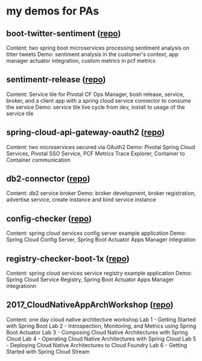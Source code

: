 # my demos for PAs

## boot-twitter-sentiment ([repo](https://github.com/dflick-pivotal/boot-twitter-sentiment))
Content: two spring boot microservices processing sentiment analysis on titter tweets 
Demo: sentiment analysis in the customer's context, app manager actuator integration, custom metrics in pcf metrics
## sentimentr-release ([repo](https://github.com/dflick-pivotal/sentimentr-release))
Content: Service tile for Pivotal CF Ops Manager, bosh release, service, broker, and a client app with a spring cloud service connector to consume the service
Demo: service tile live cycle from dev, install to usage of the service tile
## spring-cloud-api-gateway-oauth2 ([repo](https://github.com/dflick-pivotal/spring-cloud-api-gateway-oauth2/tree/sso))
Content: two microservices secured via OAuth2
Demo: Pivotal Spring Cloud Services, Pivotal SSO Service, PCF Metrics Trace Explorer, Container to Container communication 
## db2-connector ([repo](https://github.com/dflick-pivotal/db2-connector))
Content: db2 service broker
Demo: broker development, broker registration, advertise service, create instance and bind service instance  
## config-checker ([repo](https://github.com/dflick-pivotal/config-checker))
Content: spring cloud services config server example application 
Demo: Spring Cloud Config Server, Spring Boot Actuator Apps Manager integration  
## registry-checker-boot-1x ([repo](https://github.com/dflick-pivotal/registry-checker-boot-1x))
Content: spring cloud services service registry example application
Demo: Spring Cloud Service Registry, Spring Boot Actuator Apps Manager integrationn 
## 2017_CloudNativeAppArchWorkshop ([repo](https://github.com/dflick-pivotal/2017_CloudNativeAppArchWorkshop/tree/2018-02-workshop))
Content: one day cloud native architecture workshop
Lab 1 - Getting Started with Spring Boot
Lab 2 - Introspection, Monitoring, and Metrics using Spring Boot Actuator
Lab 3 - Composing Cloud Native Architectures with Spring Cloud
Lab 4 - Operating Cloud Native Architectures with Spring Cloud
Lab 5 - Deploying Cloud Native Architectures to Cloud Foundry
Lab 6 - Getting Started with Spring Cloud Stream 

